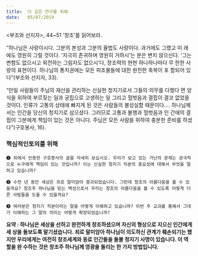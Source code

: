 ```yaml
---
title:  더 깊은 연구를 위해
date:   05/07/2019
---
```


<부조와 선지자>, 44~51 ‘창조’를 읽어보라.

“하나님은 사랑이시다. 그분의 본성과 그분의 율법도 사랑이다. 과거에도 그랬고 미
래에도 영원히 그럴 것이다. ‘지극히 존귀하며 영원히 거하시’는 분은 변치 않으신다.
‘그는 변함도 없으시고 회전하는 그림자도 없으시’다, 창조력의 현현 하나하나마다 무
한한 사랑의 표현이다. 하나님의 통치권에는 모든 피조물들에 대한 완전한 축복이 포
함되어 있다”(부조와 선지자, 33).

“만일 사람들이 주님의 재산을 관리하는 신실한 청지기로서 그들의 의무를 다했다
면 양식을 위하여 부르짖는 일과 궁핍으로 고생하는 일 그리고 헐벗음과 결핍이 결코
없었을 것이다. 인류가 고통의 상태에 빠지게 된 것은 사람들의 불성실함 때문이다.…
하나님께서는 인간을 당신의 청지기로 삼으셨다. 그러므로 고통과 불행과 헐벗음과 인
간애의 결핍이 그분에게 책임이 있는 것은 아니다. 주님은 모든 사람을 위하여 충분한
준비를 하셨다”(구호봉사, 16).

### 핵심적인토의를 위해

`➊ 위에서 인용한 구호봉사의 글을 자세히 보십시오. 우리가 보고 있는
가난의 문제는 궁극적으로 누구에게 책임이 있는 것입니까? 이는
신실한 청지기 직분의 중요성에 대해서 무엇을 말하고 있습니까?`

`➋ 수천 년 동안 세상은 죄로 말미암아 붕괴되었습니다. 그런데 창조의
아름다움을 볼 수 있을까요? 창조주 하나님을 믿는 백성으로서 우리는 창조의 아름다움을
볼 수 있도록 어떻게 다른 사람들을 도울 수 있을까요?`

`➌ 여러분은 청지기 직분이라는 말을 어떻게 이해하고 있습니까? 이번 주 교과를 통해서 그대
가 이해하는 그 말의 의미는 어떻게 확장되었습니까?`

**요약 : 하나님은 세상을 선하고 완전하게 창조하셨으며 자신의 형상으로 지으신 인간에게 세
상을 돌보도록 맡기셨습니다. 죄로 말미암아 하나님이 의도하신 관계가 훼손되기는 했지만
우리에게는 여전히 창조세계와 동료 인간들을 돌볼 청지기 사명이 있습니다. 이 역할을 완
수하는 것은 창조주 하나님께 영광을 돌리는 한 가지 방법입니다.**
